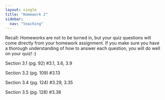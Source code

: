 ```yaml
---
layout: single
title: "Homework 2"
sidebar:
  nav: "teaching"
---
```


Recall: Homeworks are not to be turned in, but your quiz questions will come directly from your homework assignment. If you make sure you have a thorough understanding of how to answer each question, you will do well on your quiz! :)

Section 3.1 (pg. 92) #3.1, 3.6, 3.9

Section 3.2 (pg. 109) #3.13

Section 3.4 (pg. 124) #3.29, 3.35

Section 3.5 (pg. 128) #3.38
